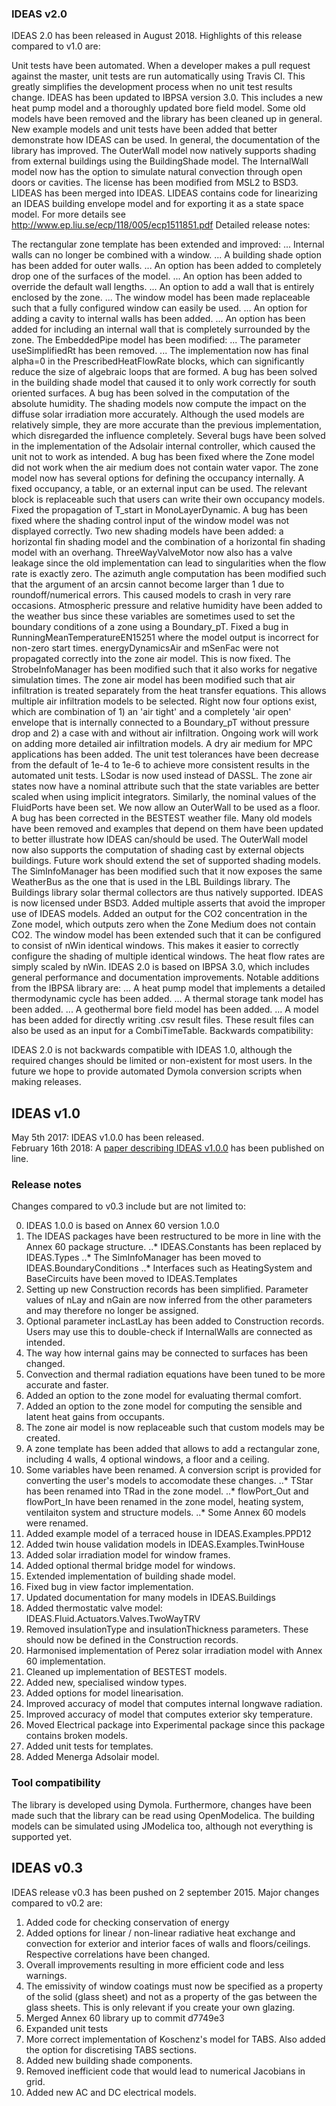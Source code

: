 ### IDEAS v2.0
IDEAS 2.0 has been released in August 2018. Highlights of this release compared to v1.0 are:

Unit tests have been automated. When a developer makes a pull request against the master, unit tests are run automatically using Travis CI. This greatly simplifies the development process when no unit test results change.
IDEAS has been updated to IBPSA version 3.0. This includes a new heat pump model and a thoroughly updated bore field model.
Some old models have been removed and the library has been cleaned up in general.
New example models and unit tests have been added that better demonstrate how IDEAS can be used. In general, the documentation of the library has improved.
The OuterWall model now natively supports shading from external buildings using the BuildingShade model.
The InternalWall model now has the option to simulate natural convection through open doors or cavities.
The license has been modified from MSL2 to BSD3.
LIDEAS has been merged into IDEAS. LIDEAS contains code for linearizing an IDEAS building envelope model and for exporting it as a state space model. For more details see http://www.ep.liu.se/ecp/118/005/ecp1511851.pdf
Detailed release notes:

The rectangular zone template has been extended and improved:
... Internal walls can no longer be combined with a window.
... A building shade option has been added for outer walls.
... An option has been added to completely drop one of the surfaces of the model.
... An option has been added to override the default wall lengths.
... An option to add a wall that is entirely enclosed by the zone.
... The window model has been made replaceable such that a fully configured window can easily be used.
... An option for adding a cavity to internal walls has been added.
... An option has been added for including an internal wall that is completely surrounded by the zone.
The EmbeddedPipe model has been modified:
... The parameter useSimplifiedRt has been removed.
... The implementation now has final alpha=0 in the PrescribedHeatFlowRate blocks, which can significantly reduce the size of algebraic loops that are formed.
A bug has been solved in the building shade model that caused it to only work correctly for south oriented surfaces.
A bug has been solved in the computation of the absolute humidity.
The shading models now compute the impact on the diffuse solar irradiation more accurately. Although the used models are relatively simple, they are more accurate than the previous implementation, which disregarded the influence completely.
Several bugs have been solved in the implementation of the Adsolair internal controller, which caused the unit not to work as intended.
A bug has been fixed where the Zone model did not work when the air medium does not contain water vapor.
The zone model now has several options for defining the occupancy internally. A fixed occupancy, a table, or an external input can be used. The relevant block is replaceable such that users can write their own occupancy models.
Fixed the propagation of T_start in MonoLayerDynamic.
A bug has been fixed where the shading control input of the window model was not displayed correctly.
Two new shading models have been added: a horizontal fin shading model and the combination of a horizontal fin shading model with an overhang.
ThreeWayValveMotor now also has a valve leakage since the old implementation can lead to singularities when the flow rate is exactly zero.
The azimuth angle computation has been modified such that the argument of an arcsin cannot become larger than 1 due to roundoff/numerical errors. This caused models to crash in very rare occasions.
Atmospheric pressure and relative humidity have been added to the weather bus since these variables are sometimes used to set the boundary conditions of a zone using a Boundary_pT.
Fixed a bug in RunningMeanTemperatureEN15251 where the model output is incorrect for non-zero start times.
energyDynamicsAir and mSenFac were not propagated correctly into the zone air model. This is now fixed.
The StrobeInfoManager has been modified such that it also works for negative simulation times.
The zone air model has been modified such that air infiltration is treated separately from the heat transfer equations. This allows multiple air infiltration models to be selected. Right now four options exist, which are combination of 1) an 'air tight' and a completely 'air open' envelope that is internally connected to a Boundary_pT without pressure drop and 2) a case with and without air infiltration. Ongoing work will work on adding more detailed air infiltration models.
A dry air medium for MPC applications has been added.
The unit test tolerances have been decrease from the default of 1e-4 to 1e-6 to achieve more consistent results in the automated unit tests. LSodar is now used instead of DASSL.
The zone air states now have a nominal attribute such that the state variables are better scaled when using implicit integrators. Similarly, the nominal values of the FluidPorts have been set.
We now allow an OuterWall to be used as a floor.
A bug has been corrected in the BESTEST weather file.
Many old models have been removed and examples that depend on them have been updated to better illustrate how IDEAS can/should be used.
The OuterWall model now also supports the computation of shading cast by external objects buildings. Future work should extend the set of supported shading models.
The SimInfoManager has been modified such that it now exposes the same WeatherBus as the one that is used in the LBL Buildings library. The Buildings library solar thermal collectors are thus natively supported.
IDEAS is now licensed under BSD3.
Added multiple asserts that avoid the improper use of IDEAS models.
Added an output for the CO2 concentration in the Zone model, which outputs zero when the Zone Medium does not contain CO2.
The window model has been extended such that it can be configured to consist of nWin identical windows. This makes it easier to correctly configure the shading of multiple identical windows. The heat flow rates are simply scaled by nWin.
IDEAS 2.0 is based on IBPSA 3.0, which includes general performance and documentation improvements. Notable additions from the IBPSA library are:
... A heat pump model that implements a detailed thermodynamic cycle has been added.
... A thermal storage tank model has been added.
... A geothermal bore field model has been added.
... A model has been added for directly writing .csv result files. These result files can also be used as an input for a CombiTimeTable.
Backwards compatibility:

IDEAS 2.0 is not backwards compatible with IDEAS 1.0, although the required changes should be limited or non-existent for most users.
In the future we hope to provide automated Dymola conversion scripts when making releases.


## IDEAS v1.0
May 5th 2017: IDEAS v1.0.0 has been released.  
February 16th 2018: A [paper describing IDEAS v1.0.0](http://www.tandfonline.com/doi/full/10.1080/19401493.2018.1428361) has been published on line.

### Release notes
Changes compared to v0.3 include but are not limited to:

0. IDEAS 1.0.0 is based on Annex 60 version 1.0.0
1. The IDEAS packages have been restructured to be more in line with the Annex 60 package structure.
..* IDEAS.Constants has been replaced by IDEAS.Types
..* The SimInfoManager has been moved to IDEAS.BoundaryConditions
..* Interfaces such as HeatingSystem and BaseCircuits have been moved to IDEAS.Templates
2. Setting up new Construction records has been simplified. Parameter values of nLay and nGain are now inferred from the other parameters and may therefore no longer be assigned.
3. Optional parameter incLastLay has been added to Construction records. Users may use this to double-check if InternalWalls are connected as intended.
4. The way how internal gains may be connected to surfaces has been changed.
5. Convection and thermal radiation equations have been tuned to be more accurate and faster.
6. Added an option to the zone model for evaluating thermal comfort.
7. Added an option to the zone model for computing the sensible and latent heat gains from occupants.
8. The zone air model is now replaceable such that custom models may be created.
9. A zone template has been added that allows to add a rectangular zone, including 4 walls, 4 optional windows, a floor and a ceiling.
10. Some variables have been renamed. A conversion script is provided for converting the user's models to accomodate these changes.
..* TStar has been renamed into TRad in the zone model.
..* flowPort_Out and flowPort_In have been renamed in the zone model, heating system, ventilaiton system and structure models.
..* Some Annex 60 models were renamed.
11. Added example model of a terraced house in IDEAS.Examples.PPD12
12. Added twin house validation models in IDEAS.Examples.TwinHouse
13. Added solar irradiation model for window frames.
14. Added optional thermal bridge model for windows.
15. Extended implementation of building shade model.
16. Fixed bug in view factor implementation.
17. Updated documentation for many models in IDEAS.Buildings
18. Added thermostatic valve model: IDEAS.Fluid.Actuators.Valves.TwoWayTRV
19. Removed insulationType and insulationThickness parameters. These should now be defined in the Construction records.
20. Harmonised implementation of Perez solar irradiation model with Annex 60 implementation.
21. Cleaned up implementation of BESTEST models.
22. Added new, specialised window types.
23. Added options for model linearisation.
24. Improved accuracy of model that computes internal longwave radiation.
25. Improved accuracy of model that computes exterior sky temperature.
26. Moved Electrical package into Experimental package since this package contains broken models.
27. Added unit tests for templates.
28. Added Menerga Adsolair model.

### Tool compatibility
The library is developed using Dymola. Furthermore, changes have been made such that the library can be read using OpenModelica. The building models can be simulated using JModelica too, although not everything is supported yet.

## IDEAS v0.3

IDEAS release v0.3 has been pushed on 2 september 2015. Major changes compared to v0.2 are:

1. Added code for checking conservation of energy
2. Added options for linear / non-linear radiative heat exchange and convection for exterior and interior faces of walls and floors/ceilings. Respective correlations have been changed.
3. Overall improvements resulting in more efficient code and less warnings.
4. The emissivity of window coatings must now be specified as a property of the solid (glass sheet) and not as a property of the gas between the glass sheets. This is only relevant if you create your own glazing.
5. Merged Annex 60 library up to commit d7749e3
6. Expanded unit tests
7. More correct implementation of Koschenz's model for TABS. Also added the option for discretising TABS sections.
8. Added new building shade components.
9. Removed inefficient code that would lead to numerical Jacobians in grid.
10. Added new AC and DC electrical models.
